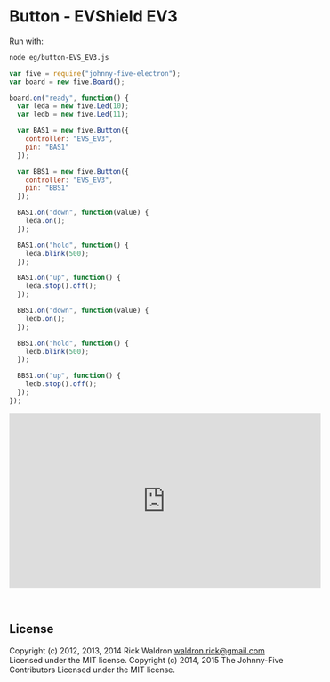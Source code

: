 <!--remove-start-->

# Button - EVShield EV3

<!--remove-end-->








Run with:
```bash
node eg/button-EVS_EV3.js
```


```javascript
var five = require("johnny-five-electron");
var board = new five.Board();

board.on("ready", function() {
  var leda = new five.Led(10);
  var ledb = new five.Led(11);

  var BAS1 = new five.Button({
    controller: "EVS_EV3",
    pin: "BAS1"
  });

  var BBS1 = new five.Button({
    controller: "EVS_EV3",
    pin: "BBS1"
  });

  BAS1.on("down", function(value) {
    leda.on();
  });

  BAS1.on("hold", function() {
    leda.blink(500);
  });

  BAS1.on("up", function() {
    leda.stop().off();
  });

  BBS1.on("down", function(value) {
    ledb.on();
  });

  BBS1.on("hold", function() {
    ledb.blink(500);
  });

  BBS1.on("up", function() {
    ledb.stop().off();
  });
});

```





<iframe width="560" height="315" src="https://www.youtube.com/embed/mAwvQJQo09Y" frameborder="0" allowfullscreen></iframe>



&nbsp;

<!--remove-start-->

## License
Copyright (c) 2012, 2013, 2014 Rick Waldron <waldron.rick@gmail.com>
Licensed under the MIT license.
Copyright (c) 2014, 2015 The Johnny-Five Contributors
Licensed under the MIT license.

<!--remove-end-->
